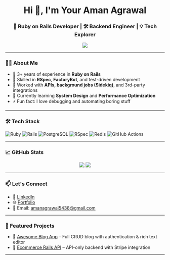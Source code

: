 <!-- Header -->
<h1 align="center">Hi 👋, I'm Your Aman Agrawal</h1>
<h3 align="center">🚀 Ruby on Rails Developer | 🛠 Backend Engineer | 💡 Tech Explorer</h3>

<!-- GitHub Stats Card -->
<p align="center">
  <img src="https://github-readme-stats.vercel.app/api?username=aman5438&show_icons=true&theme=radical" />
</p>

---

### 🧑‍💻 About Me

- 💼 3+ years of experience in **Ruby on Rails**
- 🧪 Skilled in **RSpec**, **FactoryBot**, and test-driven development
- 🧰 Worked with **APIs, background jobs (Sidekiq)**, and 3rd-party integrations
- 🌱 Currently learning **System Design** and **Performance Optimization**
- ⚡ Fun fact: I love debugging and automating boring stuff

---

### 🛠 Tech Stack

![Ruby](https://img.shields.io/badge/Ruby-CC342D?style=for-the-badge&logo=ruby&logoColor=white)
![Rails](https://img.shields.io/badge/Rails-CC0000?style=for-the-badge&logo=rubyonrails&logoColor=white)
![PostgreSQL](https://img.shields.io/badge/PostgreSQL-336791?style=for-the-badge&logo=postgresql&logoColor=white)
![RSpec](https://img.shields.io/badge/RSpec-red?style=for-the-badge&logo=ruby)
![Redis](https://img.shields.io/badge/Redis-DC382D?style=for-the-badge&logo=redis&logoColor=white)
![GitHub Actions](https://img.shields.io/badge/GitHub_Actions-2088FF?style=for-the-badge&logo=github-actions&logoColor=white)

---

### 📈 GitHub Stats

<p align="center">
  <img src="https://github-readme-stats.vercel.app/api/top-langs/?username=yourusername&layout=compact&theme=tokyonight" />
  <img src="https://github-readme-streak-stats.herokuapp.com?user=yourusername&theme=radical&hide_border=true" />
</p>

---

### 📫 Let's Connect

- 💼 [LinkedIn](https://www.linkedin.com/in/aman-agrawal-63345618b/)
- 🌐 [Portfolio](https://aman5438.github.io/portfolio/)
- 📧 Email: amanagrawal5438@gmail.com

---

### 🧩 Featured Projects

- 🔗 [Awesome Blog App](https://github.com/yourusername/blog-app) – Full CRUD blog with authentication & rich text editor  
- 🔗 [Ecommerce Rails API](https://github.com/yourusername/rails-ecommerce-api) – API-only backend with Stripe integration

---
